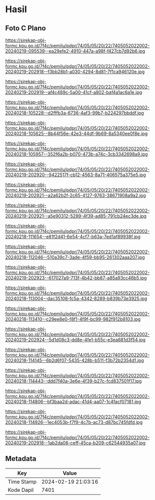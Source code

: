# Hasil

## Foto C Plano

https://sirekap-obj-formc.kpu.go.id/7f4c/pemilu/pdpr/74/05/05/20/22/7405052022002-20240219-095539--ea29efe2-4910-447a-a98f-f427cb7d92b6.jpg

https://sirekap-obj-formc.kpu.go.id/7f4c/pemilu/pdpr/74/05/05/20/22/7405052022002-20240219-202918--f3bb28b1-a030-4294-8d81-7f1ca946120e.jpg

https://sirekap-obj-formc.kpu.go.id/7f4c/pemilu/pdpr/74/05/05/20/22/7405052022002-20240219-202919--af4c489c-5a00-41cf-a802-baf4a1ac6a1e.jpg

https://sirekap-obj-formc.kpu.go.id/7f4c/pemilu/pdpr/74/05/05/20/22/7405052022002-20240218-105228--d2fffb3a-6736-4af3-99b7-b224297bbddf.jpg

https://sirekap-obj-formc.kpu.go.id/7f4c/pemilu/pdpr/74/05/05/20/22/7405052022002-20240218-105625--8b44f56e-42e3-44df-9b69-8a5340ee0f8e.jpg

https://sirekap-obj-formc.kpu.go.id/7f4c/pemilu/pdpr/74/05/05/20/22/7405052022002-20240218-105957--352f6a2b-b070-473b-a74c-3cb3342698a9.jpg

https://sirekap-obj-formc.kpu.go.id/7f4c/pemilu/pdpr/74/05/05/20/22/7405052022002-20240219-202920--9422517f-cb12-4563-8a71-406575a375e5.jpg

https://sirekap-obj-formc.kpu.go.id/7f4c/pemilu/pdpr/74/05/05/20/22/7405052022002-20240219-202921--a2a62b2f-2c65-4127-9763-38671908a9a2.jpg

https://sirekap-obj-formc.kpu.go.id/7f4c/pemilu/pdpr/74/05/05/20/22/7405052022002-20240219-202921--a5e90312-5289-4f39-ad85-791cb24ec3de.jpg

https://sirekap-obj-formc.kpu.go.id/7f4c/pemilu/pdpr/74/05/05/20/22/7405052022002-20240218-111654--e81f2d41-6e54-4cf7-b63a-7ed1af89938f.jpg

https://sirekap-obj-formc.kpu.go.id/7f4c/pemilu/pdpr/74/05/05/20/22/7405052022002-20240218-112046--510a39c7-3ade-4f59-bb95-261302aaa207.jpg

https://sirekap-obj-formc.kpu.go.id/7f4c/pemilu/pdpr/74/05/05/20/22/7405052022002-20240219-202923--617027a9-713f-4b42-bb87-a85a93cc46b5.jpg

https://sirekap-obj-formc.kpu.go.id/7f4c/pemilu/pdpr/74/05/05/20/22/7405052022002-20240218-113004--dac35108-fc5a-4342-8289-b839b73e3925.jpg

https://sirekap-obj-formc.kpu.go.id/7f4c/pemilu/pdpr/74/05/05/20/22/7405052022002-20240218-113410--c29ee8e0-f8f1-4f9f-bc99-982f912b8103.jpg

https://sirekap-obj-formc.kpu.go.id/7f4c/pemilu/pdpr/74/05/05/20/22/7405052022002-20240219-202924--5d1d08c3-dd8e-4fe1-b55c-e3ea681d3f54.jpg

https://sirekap-obj-formc.kpu.go.id/7f4c/pemilu/pdpr/74/05/05/20/22/7405052022002-20240218-114145--6b2d6f07-5435-428b-b511-f3b72b2354d1.jpg

https://sirekap-obj-formc.kpu.go.id/7f4c/pemilu/pdpr/74/05/05/20/22/7405052022002-20240218-114443--ddd7f40a-3e6e-4f39-b27c-fcd837501f17.jpg

https://sirekap-obj-formc.kpu.go.id/7f4c/pemilu/pdpr/74/05/05/20/22/7405052022002-20240218-114806--bf3baa2d-adac-41d4-aa07-1c4facf07181.jpg

https://sirekap-obj-formc.kpu.go.id/7f4c/pemilu/pdpr/74/05/05/20/22/7405052022002-20240218-114926--1ec4053b-f7f9-4c7b-ac73-d87bc745fdfd.jpg

https://sirekap-obj-formc.kpu.go.id/7f4c/pemilu/pdpr/74/05/05/20/22/7405052022002-20240219-202918--1ab2da08-ceff-45ca-b209-c62544935a07.jpg


## Metadata

| Key        | Value               |
| ---------- | ------------------- |
| Time Stamp | 2024-02-19 21:03:16 |
| Kode Dapil | 7401                |



